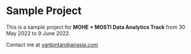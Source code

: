 # Sample Project
This is a sample project for **MOHE + MOSTI Data Analytics Track** from 30 May 2022 to 9 June 2022.  

Contact me at yanbintan@airasia.com
